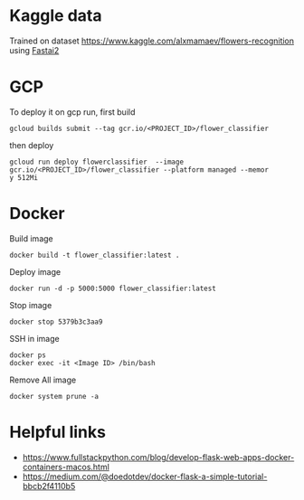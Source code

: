 # Kaggle data

Trained on dataset https://www.kaggle.com/alxmamaev/flowers-recognition using [Fastai2](https://github.com/fastai/fastai2)

# GCP
To deploy it on gcp run, first build
```
gcloud builds submit --tag gcr.io/<PROJECT_ID>/flower_classifier
```

then deploy
```
gcloud run deploy flowerclassifier  --image gcr.io/<PROJECT_ID>/flower_classifier --platform managed --memor
y 512Mi
```



# Docker

Build image
```
docker build -t flower_classifier:latest .
```

Deploy image
```
docker run -d -p 5000:5000 flower_classifier:latest
```

Stop image
```
docker stop 5379b3c3aa9
```

SSH in image
```
docker ps
docker exec -it <Image ID> /bin/bash
```

Remove All image
```
docker system prune -a
```
# Helpful links

 - https://www.fullstackpython.com/blog/develop-flask-web-apps-docker-containers-macos.html
 - https://medium.com/@doedotdev/docker-flask-a-simple-tutorial-bbcb2f4110b5
